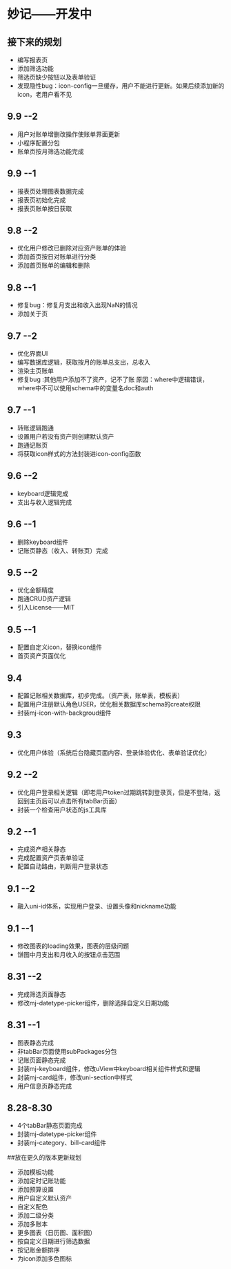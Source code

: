 # 妙记——开发中


## 接下来的规划
- 编写报表页
- 添加筛选功能
- 筛选页缺少按钮以及表单验证
- 发现隐性bug：icon-config一旦缓存，用户不能进行更新。如果后续添加新的icon，老用户看不见

## 9.9 --2
- 用户对账单增删改操作使账单界面更新
- 小程序配置分包
- 账单页按月筛选功能完成


## 9.9 --1
- 报表页处理图表数据完成
- 报表页初始化完成
- 报表页账单按日获取


## 9.8 --2
- 优化用户修改已删除对应资产账单的体验
- 添加首页按日对账单进行分类
- 添加首页账单的编辑和删除


## 9.8 --1
- 修复bug：修复月支出和收入出现NaN的情况
- 添加关于页


## 9.7 --2 
- 优化界面UI
- 编写数据库逻辑，获取按月的账单总支出，总收入
- 渲染主页账单
- 修复bug :其他用户添加不了资产，记不了账  原因：where中逻辑错误，where中不可以使用schema中的变量名doc和auth

## 9.7 --1
- 转账逻辑跑通
- 设置用户若没有资产则创建默认资产
- 跑通记账页
- 将获取icon样式的方法封装进icon-config函数

## 9.6 --2
- keyboard逻辑完成
- 支出与收入逻辑完成


## 9.6 --1
- 删除keyboard组件
- 记账页静态（收入、转账页）完成


## 9.5 --2
- 优化金额精度
- 跑通CRUD资产逻辑
- 引入License——MIT


## 9.5  --1
- 配置自定义icon，替换icon组件
- 首页资产页面优化


## 9.4
- 配置记账相关数据库，初步完成。（资产表，账单表，模板表）
- 配置用户注册默认角色USER，优化相关数据库schema的create权限
- 封装mj-icon-with-backgroud组件


## 9.3
- 优化用户体验（系统后台隐藏页面内容、登录体验优化、表单验证优化）


## 9.2  --2
- 优化用户登录相关逻辑（即老用户token过期跳转到登录页，但是不登陆，返回到主页后可以点击所有tabBar页面）
- 封装一个检查用户状态的js工具库


## 9.2  --1
- 完成资产相关静态
- 完成配置资产页表单验证
- 配置自动路由，判断用户登录状态


## 9.1  --2
- 融入uni-id体系，实现用户登录、设置头像和nickname功能


## 9.1  --1
- 修改图表的loading效果，图表的层级问题 
- 饼图中月支出和月收入的按钮点击范围


## 8.31  --2
- 完成筛选页面静态
- 修改mj-datetype-picker组件，删除选择自定义日期功能


## 8.31  --1
- 图表静态完成
- 非tabBar页面使用subPackages分包
- 记账页面静态完成
- 封装mj-keyboard组件，修改uView中keyboard相关组件样式和逻辑
- 封装mj-card组件，修改uni-section中样式
- 用户信息页静态完成


## 8.28-8.30
- 4个tabBar静态页面完成
- 封装mj-datetype-picker组件
- 封装mj-category、bill-card组件


##放在更久的版本更新规划
- 添加模板功能
- 添加定时记账功能
- 添加预算设置
- 用户自定义默认资产
- 自定义配色
- 添加二级分类
- 添加多账本
- 更多图表（日历图、面积图）
- 按自定义日期进行筛选数据
- 按记账金额排序
- 为icon添加多色图标
